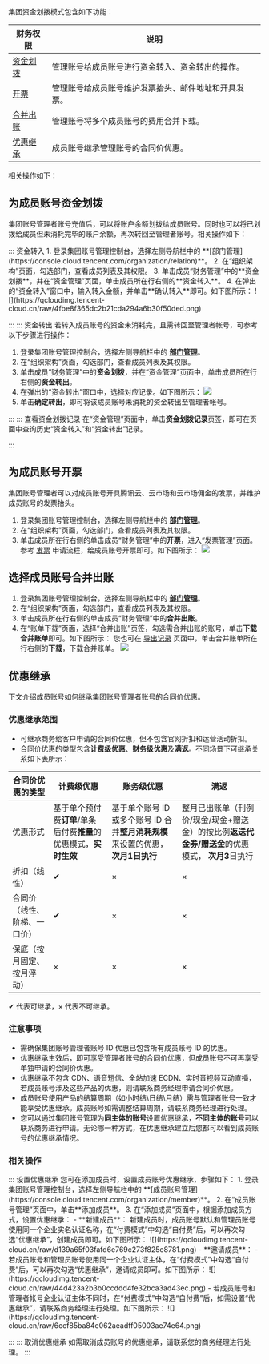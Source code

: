 集团资金划拨模式包含如下功能：

<table>
<thead>
<tr>
<th><strong>财务权限</strong></th>
<th><strong>说明</strong></th>
</tr>
</thead>
<tbody><tr>
<td><a href="#fundTransfer">资金划拨</a></td>
<td>管理账号给成员账号进行资金转入、资金转出的操作。</td>
</tr>
<tr>
<td><a href="#Invoicing">开票</a></td>
<td>管理账号给成员账号维护发票抬头、邮件地址和开具发票。</td>
</tr>
<tr>
<td><a href="#consolidateAccounts">合并出账</a></td>
<td>管理账号将多个成员账号的费用合并下载。</td>
</tr>
<tr>
<td><a href="#preferentialInheritance">优惠继承</a></td>
<td>成员账号继承管理账号的合同价优惠。</td>
</tr>
</tbody></table>


相关操作如下：


## 为成员账号资金划拨[](id:fundTransfer)
集团账号管理者账号充值后，可以将账户余额划拨给成员账号。同时也可以将已划拨给成员但未消耗完毕的账户余额，再次转回至管理者账号。相关操作如下：

<dx-accordion>
::: 资金转入
1. 登录集团账号管理控制台，选择左侧导航栏中的 **[部门管理](https://console.cloud.tencent.com/organization/relation)**。
2. 在“组织架构”页面，勾选部门，查看成员列表及其权限。
3. 单击成员“财务管理”中的**资金划拨**，并在“资金管理”页面，单击成员所在行右侧的**资金转入**。                                    
4. 在弹出的“资金转入”窗口中，输入转入金额，并单击**确认转入**即可。如下图所示：
![](https://qcloudimg.tencent-cloud.cn/raw/4fbe8f365dc2b21cda294a6b30f50ded.png)


:::
::: 资金转出
若转入成员账号的资金未消耗完，且需转回至管理者帐号，可参考以下步骤进行操作：

1. 登录集团账号管理控制台，选择左侧导航栏中的 **[部门管理](https://console.cloud.tencent.com/organization/relation)**。
2. 在“组织架构”页面，勾选部门，查看成员列表及其权限。
3. 单击成员“财务管理”中的**资金划拨**，并在“资金管理”页面中，单击成员所在行右侧的**资金转出**。     
4. 在弹出的“资金转出”窗口中，选择对应记录。如下图所示：
![](https://qcloudimg.tencent-cloud.cn/raw/2beeed1d3016aa0425f0c9b542fd4ebe.png)
5. 单击**确定转出**，即可将该成员账号未消耗的资金转出至管理者帐号。


:::
::: 查看资金划拨记录
在“资金管理”页面中，单击**资金划拨记录**页签，即可在页面中查询历史“资金转入”和“资金转出”记录。

:::
</dx-accordion>


## 为成员账号开票[](id:Invoicing)
集团账号管理者可以对成员账号开具腾讯云、云市场和云市场佣金的发票，并维护成员账号的发票抬头。

1. 登录集团账号管理控制台，选择左侧导航栏中的 **[部门管理](https://console.cloud.tencent.com/organization/relation)**。
2. 在“组织架构”页面，勾选部门，查看成员列表及其权限。
3. 单击成员所在行右侧的单击成员“财务管理”中的**开票**，进入“发票管理”页面。参考 [发票](https://cloud.tencent.com/document/product/555/7434) 申请流程，给成员账号开票即可。如下图所示：
![](https://qcloudimg.tencent-cloud.cn/raw/1e0ffef1490023f94de60ceec09412bd.png)


## 选择成员账号合并出账[](id:consolidateAccounts)

1. 登录集团账号管理控制台，选择左侧导航栏中的 **[部门管理](https://console.cloud.tencent.com/organization/relation)**。
2. 在“组织架构”页面，勾选部门，查看成员列表及其权限。
3. 单击成员所在行右侧的单击成员“财务管理”中的**合并出账**。
4. 在“账单下载”页面，选择“合并出账”页签，勾选需合并出账的账号，单击**下载合并账单**即可。如下图所示：
您也可在 [导出记录](https://console.cloud.tencent.com/expense/download) 页面中，单击合并账单所在行右侧的**下载**，下载合并账单。
![](https://qcloudimg.tencent-cloud.cn/raw/32a389b673b97595137207ab9d3efeae.png)


## 优惠继承[](id:preferentialInheritance)
下文介绍成员账号如何继承集团账号管理者账号的合同价优惠。


### 优惠继承范围

- 可继承商务给客户申请的合同价优惠，但不包含官网折扣和运营活动折扣。
- 合同价优惠的类型包含**计费级优惠**、**财务级优惠**及**满返**。不同场景下可继承关系如下表所示：
<table>
<thead>
  <tr>
	<th>
	  <strong>合同价优惠的类型</strong>
	</th>
	<th>
	  <strong>计费级优惠</strong>
	</th>
	<th>
	  <strong>账务级优惠</strong>
	</th>
	<th>
	  <strong>满返</strong>
	</th>
  </tr>
</thead>
<tbody>
  <tr>
	<td>优惠形式</td>
	<td>基于单个预付费<strong>订单</strong>/单条后付费<strong>推量</strong>的优惠模式，<strong>实时生效</strong></td>
	<td>基于单个账号 ID 或多个账号 ID 合并<strong>整月消耗规模</strong>来设置的优惠，<strong>次月1日执行</strong></td>
	<td>整月已出账单（刊例价/现金/现金+赠送金）的按比例<strong>返送代金券/赠送金</strong>的优惠模式， <strong>次月3</strong>日执行</strong></td>
  </tr>
  <tr>
	<td>折扣（线性）</td>
	<td>✔</td>
	<td>×</td>
	<td>×</td>
  </tr>
  <tr>
	<td>合同价（线性、阶梯、一口价）</td>
	<td>✔</td>
	<td>×</td>
	<td>×</td>
  </tr>
  <tr>
	<td>保底（按月固定、按月浮动）</td>
	<td>×</td>
	<td>×</td>
	<td>×</td>
  </tr>
</tbody>
</table>
<dx-alert infotype="explain" title="">
✔ 代表可继承，× 代表不可继承。
</dx-alert>

### 注意事项

- 需确保集团账号管理者账号 ID 优惠已包含所有成员账号 ID 的优惠。
- 优惠继承生效后，即可享受管理者账号的合同价优惠，但成员账号不可再享受单独申请的合同价优惠。
- 优惠继承不包含 CDN、语音短信、全站加速 ECDN、实时音视频互动直播，若成员账号涉及这些产品的优惠，则请联系商务经理申请合同价优惠。
- 成员账号使用产品的结算周期（如小时结\日结\月结）需与管理者账号一致才能享受优惠继承。成员账号如需调整结算周期，请联系商务经理进行处理。
- 您可以通过集团账号管理为**同主体的账号**设置优惠继承，**不同主体的账号**可以联系商务进行申请。无论哪一种方式，在优惠继承建立后您都可以看到成员账号的优惠继承情况。


### 相关操作
<dx-accordion>
::: 设置优惠继承
您可在添加成员时，设置成员账号优惠继承，步骤如下：
1. 登录集团账号管理控制台，选择左侧导航栏中的 **[成员账号管理](https://console.cloud.tencent.com/organization/member)**。
2. 在“成员账号管理”页面中，单击**添加成员**。
3. 在“添加成员”页面中，根据添加成员方式，设置优惠继承：
 - **新建成员**：
新建成员时，成员账号默认和管理员账号使用同一个企业实名认证名称，在“付费模式”中勾选“自付费”后，可以再次勾选“优惠继承”，创建成员即可。如下图所示：
![](https://qcloudimg.tencent-cloud.cn/raw/d139a65f03fafd6e769c273f825e8781.png)
 - **邀请成员**：
    - 若成员账号和管理员账号使用同一个企业认证主体，在“付费模式”中勾选“自付费”后，可以再次勾选“优惠继承”，邀请成员即可。如下图所示：
![](https://qcloudimg.tencent-cloud.cn/raw/44d423a2b3b0ccddd4fe32bca3ad43ec.png)
    - 若成员账号和管理者帐号企业认证主体不同时，在“付费模式”中勾选“自付费”后，如需设置“优惠继承”，请联系商务经理进行处理。如下图所示：
![](https://qcloudimg.tencent-cloud.cn/raw/6ccf85ba84e062aeadff05003ae74e64.png)

:::
::: 取消优惠继承
如需取消成员账号的优惠继承，请联系您的商务经理进行处理。
:::
</dx-accordion>




